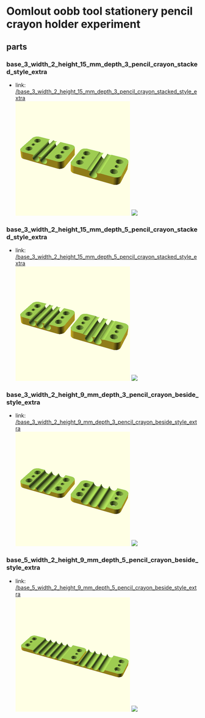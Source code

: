 # Oomlout oobb tool stationery pencil crayon holder experiment


## parts

### base_3_width_2_height_15_mm_depth_3_pencil_crayon_stacked_style_extra
* link: [/base_3_width_2_height_15_mm_depth_3_pencil_crayon_stacked_style_extra](base_3_width_2_height_15_mm_depth_3_pencil_crayon_stacked_style_extra)  
![](base_3_width_2_height_15_mm_depth_3_pencil_crayon_stacked_style_extra/3dpr_300.png)  ![](base_3_width_2_height_15_mm_depth_3_pencil_crayon_stacked_style_extra/image_300.jpg)
 

### base_3_width_2_height_15_mm_depth_5_pencil_crayon_stacked_style_extra
* link: [/base_3_width_2_height_15_mm_depth_5_pencil_crayon_stacked_style_extra](base_3_width_2_height_15_mm_depth_5_pencil_crayon_stacked_style_extra)  
![](base_3_width_2_height_15_mm_depth_5_pencil_crayon_stacked_style_extra/3dpr_300.png)  ![](base_3_width_2_height_15_mm_depth_5_pencil_crayon_stacked_style_extra/image_300.jpg)
 

### base_3_width_2_height_9_mm_depth_3_pencil_crayon_beside_style_extra
* link: [/base_3_width_2_height_9_mm_depth_3_pencil_crayon_beside_style_extra](base_3_width_2_height_9_mm_depth_3_pencil_crayon_beside_style_extra)  
![](base_3_width_2_height_9_mm_depth_3_pencil_crayon_beside_style_extra/3dpr_300.png)  ![](base_3_width_2_height_9_mm_depth_3_pencil_crayon_beside_style_extra/image_300.jpg)
 

### base_5_width_2_height_9_mm_depth_5_pencil_crayon_beside_style_extra
* link: [/base_5_width_2_height_9_mm_depth_5_pencil_crayon_beside_style_extra](base_5_width_2_height_9_mm_depth_5_pencil_crayon_beside_style_extra)  
![](base_5_width_2_height_9_mm_depth_5_pencil_crayon_beside_style_extra/3dpr_300.png)  ![](base_5_width_2_height_9_mm_depth_5_pencil_crayon_beside_style_extra/image_300.jpg)
 
